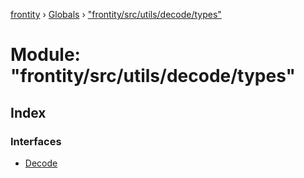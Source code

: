 [frontity](../README.md) › [Globals](../globals.md) › ["frontity/src/utils/decode/types"](_frontity_src_utils_decode_types_.md)

# Module: "frontity/src/utils/decode/types"

## Index

### Interfaces

* [Decode](../interfaces/_frontity_src_utils_decode_types_.decode.md)
